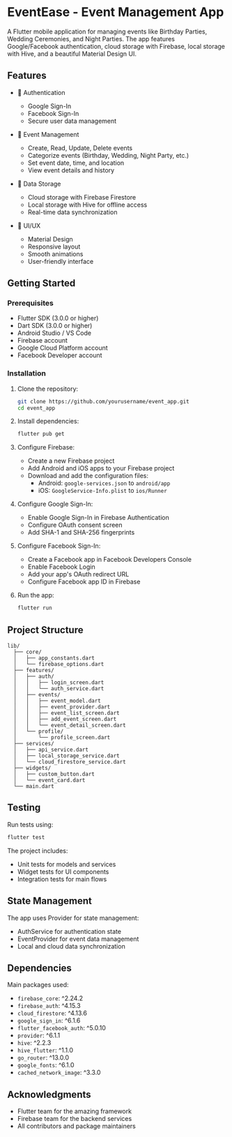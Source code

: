 # EventEase - Event Management App

A Flutter mobile application for managing events like Birthday Parties, Wedding Ceremonies, and Night Parties. The app features Google/Facebook authentication, cloud storage with Firebase, local storage with Hive, and a beautiful Material Design UI.

## Features

- 🔐 Authentication
  - Google Sign-In
  - Facebook Sign-In
  - Secure user data management

- 📅 Event Management
  - Create, Read, Update, Delete events
  - Categorize events (Birthday, Wedding, Night Party, etc.)
  - Set event date, time, and location
  - View event details and history

- 💾 Data Storage
  - Cloud storage with Firebase Firestore
  - Local storage with Hive for offline access
  - Real-time data synchronization

- 🎨 UI/UX
  - Material Design
  - Responsive layout
  - Smooth animations
  - User-friendly interface

## Getting Started

### Prerequisites

- Flutter SDK (3.0.0 or higher)
- Dart SDK (3.0.0 or higher)
- Android Studio / VS Code
- Firebase account
- Google Cloud Platform account
- Facebook Developer account

### Installation

1. Clone the repository:
   ```bash
   git clone https://github.com/yourusername/event_app.git
   cd event_app
   ```

2. Install dependencies:
   ```bash
   flutter pub get
   ```

3. Configure Firebase:
   - Create a new Firebase project
   - Add Android and iOS apps to your Firebase project
   - Download and add the configuration files:
     - Android: `google-services.json` to `android/app`
     - iOS: `GoogleService-Info.plist` to `ios/Runner`

4. Configure Google Sign-In:
   - Enable Google Sign-In in Firebase Authentication
   - Configure OAuth consent screen
   - Add SHA-1 and SHA-256 fingerprints

5. Configure Facebook Sign-In:
   - Create a Facebook app in Facebook Developers Console
   - Enable Facebook Login
   - Add your app's OAuth redirect URL
   - Configure Facebook app ID in Firebase

6. Run the app:
   ```bash
   flutter run
   ```

## Project Structure

```
lib/
  ├── core/
  │   ├── app_constants.dart
  │   └── firebase_options.dart
  ├── features/
  │   ├── auth/
  │   │   ├── login_screen.dart
  │   │   └── auth_service.dart
  │   ├── events/
  │   │   ├── event_model.dart
  │   │   ├── event_provider.dart
  │   │   ├── event_list_screen.dart
  │   │   ├── add_event_screen.dart
  │   │   └── event_detail_screen.dart
  │   └── profile/
  │       └── profile_screen.dart
  ├── services/
  │   ├── api_service.dart
  │   ├── local_storage_service.dart
  │   └── cloud_firestore_service.dart
  ├── widgets/
  │   ├── custom_button.dart
  │   └── event_card.dart
  └── main.dart
```

## Testing

Run tests using:
```bash
flutter test
```

The project includes:
- Unit tests for models and services
- Widget tests for UI components
- Integration tests for main flows

## State Management

The app uses Provider for state management:
- AuthService for authentication state
- EventProvider for event data management
- Local and cloud data synchronization

## Dependencies

Main packages used:
- `firebase_core`: ^2.24.2
- `firebase_auth`: ^4.15.3
- `cloud_firestore`: ^4.13.6
- `google_sign_in`: ^6.1.6
- `flutter_facebook_auth`: ^5.0.10
- `provider`: ^6.1.1
- `hive`: ^2.2.3
- `hive_flutter`: ^1.1.0
- `go_router`: ^13.0.0
- `google_fonts`: ^6.1.0
- `cached_network_image`: ^3.3.0



## Acknowledgments

- Flutter team for the amazing framework
- Firebase team for the backend services
- All contributors and package maintainers





